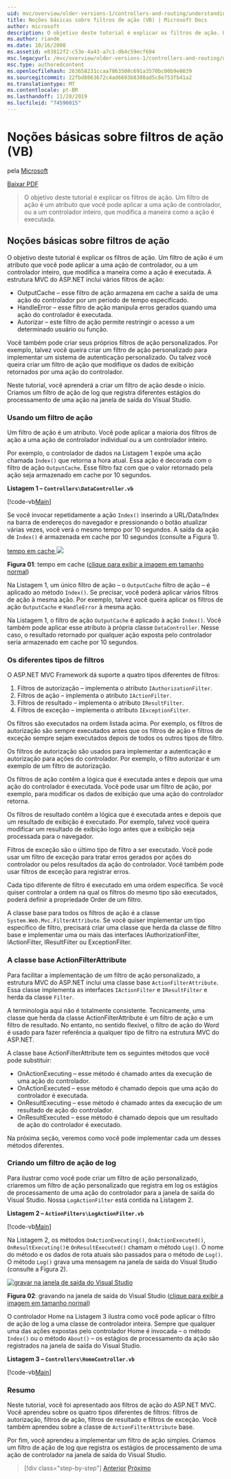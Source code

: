 ```yaml
---
uid: mvc/overview/older-versions-1/controllers-and-routing/understanding-action-filters-vb
title: Noções básicas sobre filtros de ação (VB) | Microsoft Docs
author: microsoft
description: O objetivo deste tutorial é explicar os filtros de ação. Um filtro de ação é um atributo que você pode aplicar a uma ação do controlador, ou a um controlador inteiro...
ms.author: riande
ms.date: 10/16/2008
ms.assetid: e83812f2-c53e-4a43-a7c1-d64c59ecf694
msc.legacyurl: /mvc/overview/older-versions-1/controllers-and-routing/understanding-action-filters-vb
msc.type: authoredcontent
ms.openlocfilehash: 263658231ccaa7863508c691a3570bc00b9e8039
ms.sourcegitcommit: 22fbd8863672c4ad6693b8388ad5c8e753fb41a2
ms.translationtype: MT
ms.contentlocale: pt-BR
ms.lasthandoff: 11/28/2019
ms.locfileid: "74590015"
---
```

# <a name="understanding-action-filters-vb"></a>Noções básicas sobre filtros de ação (VB)

pela [Microsoft](https://github.com/microsoft)

[Baixar PDF](https://download.microsoft.com/download/e/f/3/ef3f2ff6-7424-48f7-bdaa-180ef64c3490/ASPNET_MVC_Tutorial_14_VB.pdf)

> O objetivo deste tutorial é explicar os filtros de ação. Um filtro de ação é um atributo que você pode aplicar a uma ação de controlador, ou a um controlador inteiro, que modifica a maneira como a ação é executada.

## <a name="understanding-action-filters"></a>Noções básicas sobre filtros de ação

O objetivo deste tutorial é explicar os filtros de ação. Um filtro de ação é um atributo que você pode aplicar a uma ação de controlador, ou a um controlador inteiro, que modifica a maneira como a ação é executada. A estrutura MVC do ASP.NET inclui vários filtros de ação:

- OutputCache – esse filtro de ação armazena em cache a saída de uma ação do controlador por um período de tempo especificado.
- HandleError – esse filtro de ação manipula erros gerados quando uma ação do controlador é executada.
- Autorizar – este filtro de ação permite restringir o acesso a um determinado usuário ou função.

Você também pode criar seus próprios filtros de ação personalizados. Por exemplo, talvez você queira criar um filtro de ação personalizado para implementar um sistema de autenticação personalizado. Ou talvez você queira criar um filtro de ação que modifique os dados de exibição retornados por uma ação do controlador.

Neste tutorial, você aprenderá a criar um filtro de ação desde o início. Criamos um filtro de ação de log que registra diferentes estágios do processamento de uma ação na janela de saída do Visual Studio.

### <a name="using-an-action-filter"></a>Usando um filtro de ação

Um filtro de ação é um atributo. Você pode aplicar a maioria dos filtros de ação a uma ação de controlador individual ou a um controlador inteiro.

Por exemplo, o controlador de dados na Listagem 1 expõe uma ação chamada `Index()` que retorna a hora atual. Essa ação é decorada com o filtro de ação `OutputCache`. Esse filtro faz com que o valor retornado pela ação seja armazenado em cache por 10 segundos.

**Listagem 1 – `Controllers\DataController.vb`**

[!code-vb[Main](understanding-action-filters-vb/samples/sample1.vb)]

Se você invocar repetidamente a ação `Index()` inserindo a URL/Data/Index na barra de endereços do navegador e pressionando o botão atualizar várias vezes, você verá o mesmo tempo por 10 segundos. A saída da ação de `Index()` é armazenada em cache por 10 segundos (consulte a Figura 1).

[tempo em cache ![](understanding-action-filters-vb/_static/image2.png)](understanding-action-filters-vb/_static/image1.png)

**Figura 01**: tempo em cache ([clique para exibir a imagem em tamanho normal](understanding-action-filters-vb/_static/image3.png))

Na Listagem 1, um único filtro de ação – o `OutputCache` filtro de ação – é aplicado ao método `Index()`. Se precisar, você poderá aplicar vários filtros de ação à mesma ação. Por exemplo, talvez você queira aplicar os filtros de ação `OutputCache` e `HandleError` à mesma ação.

Na Listagem 1, o filtro de ação `OutputCache` é aplicado à ação `Index()`. Você também pode aplicar esse atributo à própria classe `DataController`. Nesse caso, o resultado retornado por qualquer ação exposta pelo controlador seria armazenado em cache por 10 segundos.

### <a name="the-different-types-of-filters"></a>Os diferentes tipos de filtros

O ASP.NET MVC Framework dá suporte a quatro tipos diferentes de filtros:

1. Filtros de autorização – implementa o atributo `IAuthorizationFilter`.
2. Filtros de ação – implementa o atributo `IActionFilter`.
3. Filtros de resultado – implementa o atributo `IResultFilter`.
4. Filtros de exceção – implementa o atributo `IExceptionFilter`.

Os filtros são executados na ordem listada acima. Por exemplo, os filtros de autorização são sempre executados antes que os filtros de ação e filtros de exceção sempre sejam executados depois de todos os outros tipos de filtro.

Os filtros de autorização são usados para implementar a autenticação e autorização para ações do controlador. Por exemplo, o filtro autorizar é um exemplo de um filtro de autorização.

Os filtros de ação contêm a lógica que é executada antes e depois que uma ação do controlador é executada. Você pode usar um filtro de ação, por exemplo, para modificar os dados de exibição que uma ação do controlador retorna.

Os filtros de resultado contêm a lógica que é executada antes e depois que um resultado de exibição é executado. Por exemplo, talvez você queira modificar um resultado de exibição logo antes que a exibição seja processada para o navegador.

Filtros de exceção são o último tipo de filtro a ser executado. Você pode usar um filtro de exceção para tratar erros gerados por ações do controlador ou pelos resultados da ação do controlador. Você também pode usar filtros de exceção para registrar erros.

Cada tipo diferente de filtro é executado em uma ordem específica. Se você quiser controlar a ordem na qual os filtros do mesmo tipo são executados, poderá definir a propriedade Order de um filtro.

A classe base para todos os filtros de ação é a classe `System.Web.Mvc.FilterAttribute`. Se você quiser implementar um tipo específico de filtro, precisará criar uma classe que herda da classe de filtro base e implementar uma ou mais das interfaces IAuthorizationFilter, IActionFilter, IResultFilter ou ExceptionFilter.

### <a name="the-base-actionfilterattribute-class"></a>A classe base ActionFilterAttribute

Para facilitar a implementação de um filtro de ação personalizado, a estrutura MVC do ASP.NET inclui uma classe base `ActionFilterAttribute`. Essa classe implementa as interfaces `IActionFilter` e `IResultFilter` e herda da classe `Filter`.

A terminologia aqui não é totalmente consistente. Tecnicamente, uma classe que herda da classe ActionFilterAttribute é um filtro de ação e um filtro de resultado. No entanto, no sentido flexível, o filtro de ação do Word é usado para fazer referência a qualquer tipo de filtro na estrutura MVC do ASP.NET.

A classe base ActionFilterAttribute tem os seguintes métodos que você pode substituir:

- OnActionExecuting – esse método é chamado antes da execução de uma ação do controlador.
- OnActionExecuted – esse método é chamado depois que uma ação do controlador é executada.
- OnResultExecuting – esse método é chamado antes da execução de um resultado de ação do controlador.
- OnResultExecuted – esse método é chamado depois que um resultado de ação do controlador é executado.

Na próxima seção, veremos como você pode implementar cada um desses métodos diferentes.

### <a name="creating-a-log-action-filter"></a>Criando um filtro de ação de log

Para ilustrar como você pode criar um filtro de ação personalizado, criaremos um filtro de ação personalizado que registra em log os estágios de processamento de uma ação do controlador para a janela de saída do Visual Studio. Nossa `LogActionFilter` está contida na Listagem 2.

**Listagem 2 – `ActionFilters\LogActionFilter.vb`**

[!code-vb[Main](understanding-action-filters-vb/samples/sample2.vb)]

Na Listagem 2, os métodos `OnActionExecuting()`, `OnActionExecuted()`, `OnResultExecuting()`e `OnResultExecuted()` chamam o método `Log()`. O nome do método e os dados de rota atuais são passados para o método de `Log()`. O método `Log()` grava uma mensagem na janela de saída do Visual Studio (consulte a Figura 2).

[![gravar na janela de saída do Visual Studio](understanding-action-filters-vb/_static/image5.png)](understanding-action-filters-vb/_static/image4.png)

**Figura 02**: gravando na janela de saída do Visual Studio ([clique para exibir a imagem em tamanho normal](understanding-action-filters-vb/_static/image6.png))

O controlador Home na Listagem 3 ilustra como você pode aplicar o filtro de ação de log a uma classe de controlador inteira. Sempre que qualquer uma das ações expostas pelo controlador Home é invocada – o método `Index()` ou o método `About()` – os estágios de processamento da ação são registrados na janela de saída do Visual Studio.

**Listagem 3 – `Controllers\HomeController.vb`**

[!code-vb[Main](understanding-action-filters-vb/samples/sample3.vb)]

### <a name="summary"></a>Resumo

Neste tutorial, você foi apresentado aos filtros de ação do ASP.NET MVC. Você aprendeu sobre os quatro tipos diferentes de filtros: filtros de autorização, filtros de ação, filtros de resultado e filtros de exceção. Você também aprendeu sobre a classe de `ActionFilterAttribute` base.

Por fim, você aprendeu a implementar um filtro de ação simples. Criamos um filtro de ação de log que registra os estágios de processamento de uma ação de controlador na janela de saída do Visual Studio.

> [!div class="step-by-step"]
> [Anterior](asp-net-mvc-routing-overview-vb.md)
> [Próximo](improving-performance-with-output-caching-vb.md)
